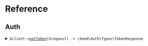 # Reference
## Auth
<details><summary><code>$client-><a href="/Seed/Auth/AuthClient.php">getToken</a>($request) -> \Seed\Auth\Types\TokenResponse</code></summary>
<dl>
<dd>

#### 🔌 Usage

<dl>
<dd>

<dl>
<dd>

```php
$client->auth->getToken(
    $request,
);
```
</dd>
</dl>
</dd>
</dl>

#### ⚙️ Parameters

<dl>
<dd>

<dl>
<dd>

**$request:** `\Seed\Auth\Requests\GetTokenRequest` 
    
</dd>
</dl>
</dd>
</dl>


</dd>
</dl>
</details>
